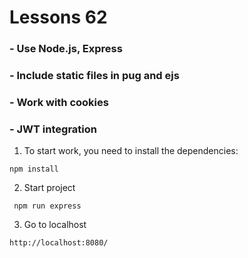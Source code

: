 # Lessons 62
### - Use Node.js, Express
### - Include static files in pug and ejs
### - Work with cookies
### - JWT integration 

1. To start work, you need to install the dependencies:
```
npm install
```
2. Start project
```
 npm run express
```
3. Go to localhost
```
http://localhost:8080/
```

